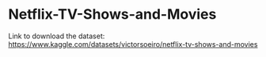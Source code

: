# Netflix-TV-Shows-and-Movies
Link to download the dataset: https://www.kaggle.com/datasets/victorsoeiro/netflix-tv-shows-and-movies

